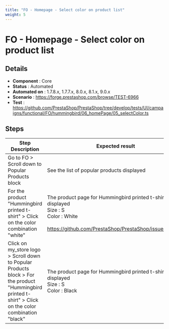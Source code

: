 ```yaml
---
title: "FO - Homepage - Select color on product list"
weight: 5
---
```


# FO - Homepage - Select color on product list
## Details
* **Component** : Core
* **Status** : Automated
* **Automated on** : 1.7.8.x, 1.7.7.x, 8.0.x, 8.1.x, 9.0.x
* **Scenario** : https://forge.prestashop.com/browse/TEST-6966
* **Test** : https://github.com/PrestaShop/PrestaShop/tree/develop/tests/UI/campaigns/functional/FO/hummingbird/06_homePage/05_selectColor.ts

## Steps
| Step Description | Expected result |
| ----- | ----- |
| Go to FO > Scroll down to Popular Products block | See the list of popular products displayed |
| For the product "Hummingbird printed t-shirt" > Click on the color combination "white" | The product page for Hummingbird printed t-shirt is displayed<br>Size : S<br>Color : White<br><br>https://github.com/PrestaShop/PrestaShop/issues/35481 |
| Click on my_store logo > Scroll down to Popular Products block > For the product "Hummingbird printed t-shirt" > Click on the color combination "black" | The product page for Hummingbird printed t-shirt is displayed<br>Size : S<br>Color : Black |

